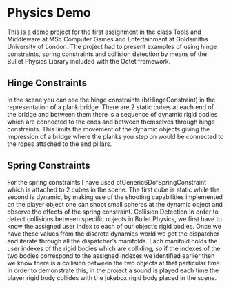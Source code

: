<h1>Physics Demo</h1>

<p>This is a demo project for the first assignment in the class Tools and Middleware at MSc Computer Games and Entertainment at Goldsmiths University of London. The project had to present examples of using hinge constraints, spring constraints and collision detection by means of the Bullet Physics Library included with the Octet framework.</p>

<h2>Hinge Constraints</h2>
<p>In the scene you can see the hinge constraints (btHingeConstraint) in the representation of a plank bridge. There are 2 static cubes at each end of the bridge and between them there is a sequence of dynamic rigid bodies which are connected to the ends and between themselves through hinge constraints. This limits the movement of the dynamic objects giving the impression of a bridge where the planks you step on would be connected to the ropes attached to the end pillars.</p>

<h2>Spring Constraints</h2>
<p>For the spring constraints I have used btGeneric6DofSpringConstraint which is attached to 2 cubes in the scene. The first cube is static while the second is dynamic, by making use of the shooting capabilities implemented on the player object one can shoot small spheres at the dynamic object and observe the effects of the spring constraint.
Collision Detection
In order to detect collisions between specific objects in Bullet Physics, we first have to know the assigned user index to each of our object’s rigid bodies. Once we have these values from the discrete dynamics world we get the dispatcher and iterate through all the dispatcher’s manifolds. Each manifold holds the user indexes of the rigid bodies which are colliding, so if the indexes of the two bodies correspond to the assigned indexes we identified earlier then we know there is a collision between the two objects at that particular time. In order to demonstrate this, in the project a sound is played each time the player rigid body collides with the jukebox rigid body placed in the scene.</p>
